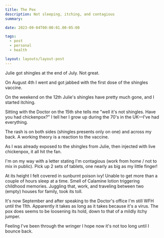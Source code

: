 ```yaml
---
title: The Pox
description: Not sleeping, itching, and contagious
summary:

date: 2023-09-04T00:00:01.00-05:00

tags:
  - post
  - personal
  - health

layout: layouts/layout-post
---
```


Julie got shingles at the end of July. Not great.

On August 4th I went and got jabbed with the first dose of the shingles vaccine.

On the weekend on the 12th Julie's shingles have pretty much gone, and I started itching.

Sitting with the Doctor on the 15th she tells me "well it's not shingles.  Have you had chickenpox?" I tell her I grow up during the 70's in the UK—I've had everything.

The rash is on both sides (shingles presents only on one) and across my back. A working theory is a reaction to the vaccine.

As I was already exposed to the shingles from Julie, then injected with live chickenpox, it all hit the fan.

I'm on my way with a letter stating I'm contagious (work from home / not to mix in public). Pick up 2 sets of tablets, one nearly as big as my little finger!

At its height I felt covered in sunburnt poison ivy! Unable to get more than a couple of hours sleep at a time. Smell of Calamine lotion triggering childhood memories. Juggling that, work, and traveling between two (empty) houses for family, took its toll.

It's now September and after speaking to the Doctor's office I'm still WFH until the 11th. Apparently it takes as long as it takes because it's a virus. The pox does seems to be loosening its hold, down to that of a mildly itchy jumper.

Feeling I've been through the wringer I hope now it's not too long until I bounce back.


